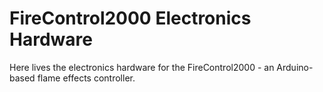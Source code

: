 # FireControl2000 Electronics Hardware

Here lives the electronics hardware for the FireControl2000 - an Arduino-based flame effects controller.